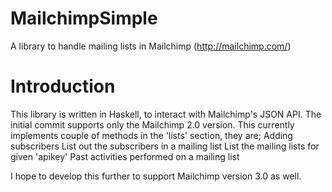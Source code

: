 # MailchimpSimple
A library to handle mailing lists in Mailchimp (http://mailchimp.com/)

# Introduction
This library is written in Haskell, to interact with Mailchimp's JSON API. The initial commit supports only the Mailchimp 2.0 version.
This currently implements couple of methods in the 'lists' section, they are;
	Adding subscribers
	List out the subscribers in a mailing list
	List the mailing lists for given 'apikey'
	Past activities performed on a mailing list

I hope to develop this further to support Mailchimp version 3.0 as well. 